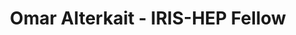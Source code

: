 ---
permalink: /fellows/OmarAlterkait.html
layout: fellow
pagetype: fellow
active: false
title: Omar Alterkait - IRIS-HEP Fellow
fellow-name: Omar Alterkait
project_title: Offline Track Selection
focus-area: ia
dates:
  start: 2021-01-04
  end: 2021-06-04
photo: /assets/images/team/fellows-2021/Omar-Alterkait.jpg
institution: University of Colorado, Boulder
website:
e-mail: Omar.Alterkait@colorado.edu
mentors:
- Kevin Stenson (University of Colorado, Boulder)
project_goal: >
  The prospect of the HL-LHC and the high pileup associated with it has made track
  reconstruction much more challenging. Following track reconstruction, an oﬄine algorithm
  that is able to distinguish real tracks (tracks associated with a single charged
  particle) from fake tracks (tracks not associated with a single charged particle)
  is beneﬁcial. The CMS software contains a DNN for this task; however, this is based
  on the current detector. For the phase 2 upgrade of the CMS detector, the outer
  tracker is quite diﬀerent which means that this task needs to be reevaluated. The
  goal of my project is to develop a more eﬃcient post track reconstruction algorithm
  using deep learning to classify reconstructed tracks as either real or fake.
proposal: /assets/pdf/fellows-2021/Fellow_Alterkait_Proposal.pdf
presentations:
github-username: OmarAlterkait

linkedin-profile: https://www.linkedin.com/in/omaralterkait
---